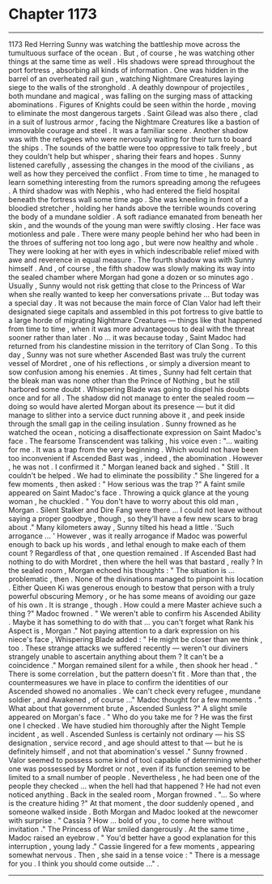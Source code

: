 
# Chapter 1173


---

1173 Red Herring
Sunny was watching the battleship move across the tumultuous surface of the ocean .
But , of course , he was watching other things at the same time as well .
His shadows were spread throughout the port fortress , absorbing all kinds of information .
One was hidden in the barrel of an overheated rail gun , watching Nightmare Creatures laying siege to the walls of the stronghold . A deathly downpour of projectiles , both mundane and magical , was falling on the surging mass of attacking abominations . Figures of Knights could be seen within the horde , moving to eliminate the most dangerous targets . Saint Gilead was also there , clad in a suit of lustrous armor , facing the Nightmare Creatures like a bastion of immovable courage and steel . It was a familiar scene .
Another shadow was with the refugees who were nervously waiting for their turn to board the ships . The sounds of the battle were too oppressive to talk freely , but they couldn't help but whisper , sharing their fears and hopes . Sunny listened carefully , assessing the changes in the mood of the civilians , as well as how they perceived the conflict .
From time to time , he managed to learn something interesting from the rumors spreading among the refugees .
A third shadow was with Nephis , who had entered the field hospital beneath the fortress wall some time ago . She was kneeling in front of a bloodied stretcher , holding her hands above the terrible wounds covering the body of a mundane soldier . A soft radiance emanated from beneath her skin , and the wounds of the young man were swiftly closing . Her face was motionless and pale .
There were many people behind her who had been in the throes of suffering not too long ago , but were now healthy and whole . They were looking at her with eyes in which indescribable relief mixed with awe and reverence in equal measure .
The fourth shadow was with Sunny himself .
And , of course , the fifth shadow was slowly making its way into the sealed chamber where Morgan had gone a dozen or so minutes ago . Usually , Sunny would not risk getting that close to the Princess of War when she really wanted to keep her conversations private ...
But today was a special day .
It was not because the main force of Clan Valor had left their designated siege capitals and assembled in this pot fortress to give battle to a large horde of migrating Nightmare Creatures — things like that happened from time to time , when it was more advantageous to deal with the threat sooner rather than later .
No … it was because today , Saint Madoc had returned from his clandestine mission in the territory of Clan Song .
To this day , Sunny was not sure whether Ascended Bast was truly the current vessel of Mordret , one of his reflections , or simply a diversion meant to sow confusion among his enemies . At times , Sunny had felt certain that the bleak man was none other than the Prince of Nothing , but he still harbored some doubt .
Whispering Blade was going to dispel his doubts once and for all .
The shadow did not manage to enter the sealed room — doing so would have alerted Morgan about its presence — but it did manage to slither into a service duct running above it , and peek inside through the small gap in the ceiling insulation .
Sunny frowned as he watched the ocean , noticing a disaffectionate expression on Saint Madoc's face .
The fearsome Transcendent was talking , his voice even : "... waiting for me . It was a trap from the very beginning . Which would not have been too inconvenient if Ascended Bast was , indeed , the abomination . However , he was not . I confirmed it ."
Morgan leaned back and sighed . " Still . It couldn't be helped . We had to eliminate the possibility ."
She lingered for a few moments , then asked : " How serious was the trap ?"
A faint smile appeared on Saint Madoc's face . Throwing a quick glance at the young woman , he chuckled . " You don't have to worry about this old man , Morgan . Silent Stalker and Dire Fang were there … I could not leave without saying a proper goodbye , though , so they'll have a few new scars to brag about ."
Many kilometers away , Sunny tilted his head a little . 'Such arrogance … '
However , was it really arrogance if Madoc was powerful enough to back up his words , and lethal enough to make each of them count ?
Regardless of that , one question remained . If Ascended Bast had nothing to do with Mordret , then where the hell was that bastard , really ?
In the sealed room , Morgan echoed his thoughts : " The situation is … problematic , then . None of the divinations managed to pinpoint his location . Either Queen Ki was generous enough to bestow that person with a truly powerful obscuring Memory , or he has some means of avoiding our gaze of his own . It is strange , though . How could a mere Master achieve such a thing ?"
Madoc frowned . " We weren't able to confirm his Ascended Ability . Maybe it has something to do with that … you can't forget what Rank his Aspect is , Morgan ."
Not paying attention to a dark expression on his niece's face , Whispering Blade added : " He might be closer than we think , too . These strange attacks we suffered recently — weren't our diviners strangely unable to ascertain anything about them ? It can't be a coincidence ."
Morgan remained silent for a while , then shook her head . " There is some correlation , but the pattern doesn't fit . More than that , the countermeasures we have in place to confirm the identities of our Ascended showed no anomalies . We can't check every refugee , mundane soldier , and Awakened , of course …"
Madoc thought for a few moments . " What about that government brute , Ascended Sunless ?"
A slight smile appeared on Morgan's face . " Who do you take me for ? He was the first one I checked . We have studied him thoroughly after the Night Temple incident , as well . Ascended Sunless is certainly not ordinary — his SS designation , service record , and age should attest to that — but he is definitely himself , and not that abomination's vessel ."
Sunny frowned . Valor seemed to possess some kind of tool capable of determining whether one was possessed by Mordret or not , even if its function seemed to be limited to a small number of people . Nevertheless , he had been one of the people they checked … when the hell had that happened ? He had not even noticed anything .
Back in the sealed room , Morgan frowned . "... So where is the creature hiding ?"
At that moment , the door suddenly opened , and someone walked inside . Both Morgan and Madoc looked at the newcomer with surprise . " Cassia ? How … bold of you , to come here without invitation ."
The Princess of War smiled dangerously . At the same time , Madoc raised an eyebrow . " You'd better have a good explanation for this interruption , young lady ."
Cassie lingered for a few moments , appearing somewhat nervous . Then , she said in a tense voice : " There is a message for you . I think you should come outside …"
.

---


